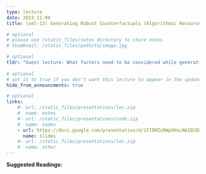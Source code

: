 ```yaml
---
type: lecture
date: 2023-11-09
title: (xml-13) Generating Robust Counterfactuals (Algorithmic Recourse)

# optional
# please use /static_files/notes directory to store notes
# thumbnail: /static_files/path/to/image.jpg

# optional
tldr: "Guest lecture: What factors need to be considered while generating counterfactuals for achieving algorithmic recourse?"
  
# optional
# set it to true if you don't want this lecture to appear in the updates section
hide_from_announcments: true

# optional
links: 
    #- url: /static_files/presentations/lec.zip
    #  name: notes
    #- url: /static_files/presentations/code.zip
    #  name: codes
    - url: https://docs.google.com/presentation/d/1FIDMZsRWpXHxLNAIBlDX-uMyxNqVO5pTkZJ8pGLwiyU/edit?usp=sharing
      name: slides
    #- url: /static_files/presentations/lec.zip
    #  name: other
---
```


**Suggested Readings:**

